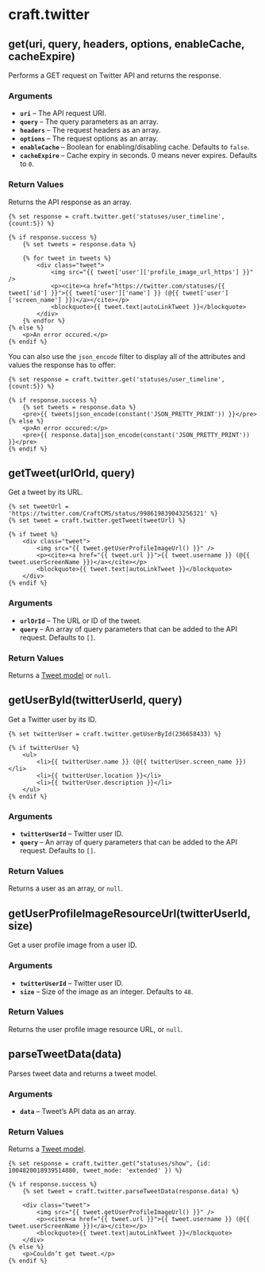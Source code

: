 # craft.twitter

## get(uri, query, headers, options, enableCache, cacheExpire)
Performs a GET request on Twitter API and returns the response.

### Arguments
- **`uri`** – The API request URI.
- **`query`** – The query parameters as an array.
- **`headers`** – The request headers as an array.
- **`options`** – The request options as an array.
- **`enableCache`** – Boolean for enabling/disabling cache. Defaults to `false`.
- **`cacheExpire`** – Cache expiry in seconds. 0 means never expires. Defaults to `0`.

### Return Values
Returns the API response as an array.

    {% set response = craft.twitter.get('statuses/user_timeline', {count:5}) %}

    {% if response.success %}
        {% set tweets = response.data %}

        {% for tweet in tweets %}
            <div class="tweet">
                <img src="{{ tweet['user']['profile_image_url_https'] }}" />
                <p><cite><a href="https://twitter.com/statuses/{{ tweet['id'] }}">{{ tweet['user']['name'] }} (@{{ tweet['user']['screen_name'] }})</a></cite></p>
                <blockquote>{{ tweet.text|autoLinkTweet }}</blockquote>
            </div>
        {% endfor %}
    {% else %}
        <p>An error occured.</p>
    {% endif %}

You can also use the `json_encode` filter to display all of the attributes and values the response has to offer:


```twig
{% set response = craft.twitter.get('statuses/user_timeline', {count:5}) %}

{% if response.success %}
    {% set tweets = response.data %}
    <pre>{{ tweets|json_encode(constant('JSON_PRETTY_PRINT')) }}</pre>
{% else %}
    <p>An error occured:</p>
    <pre>{{ response.data|json_encode(constant('JSON_PRETTY_PRINT')) }}</pre>
{% endif %}
```

## getTweet(urlOrId, query)
Get a tweet by its URL.

```twig
{% set tweetUrl = 'https://twitter.com/CraftCMS/status/998619839043256321' %}
{% set tweet = craft.twitter.getTweet(tweetUrl) %}

{% if tweet %}
    <div class="tweet">
        <img src="{{ tweet.getUserProfileImageUrl() }}" />
        <p><cite><a href="{{ tweet.url }}">{{ tweet.username }} (@{{ tweet.userScreenName }})</a></cite></p>
        <blockquote>{{ tweet.text|autoLinkTweet }}</blockquote>
    </div>
{% endif %}
```

### Arguments
- **`urlOrId`** – The URL or ID of the tweet.
- **`query`** – An array of query parameters that can be added to the API request. Defaults to `[]`.

### Return Values
Returns a [Tweet model](tweet-model.md) or `null`.

## getUserById(twitterUserId, query)
Get a Twitter user by its ID.

```twig
{% set twitterUser = craft.twitter.getUserById(236658433) %}

{% if twitterUser %}
    <ul>
        <li>{{ twitterUser.name }} (@{{ twitterUser.screen_name }})</li>
        <li>{{ twitterUser.location }}</li>
        <li>{{ twitterUser.description }}</li>
    </ul>
{% endif %}
```

### Arguments
- **`twitterUserId`** – Twitter user ID.
- **`query`** – An array of query parameters that can be added to the API request. Defaults to `[]`.

### Return Values
Returns a user as an array, or `null`.

## getUserProfileImageResourceUrl(twitterUserId, size)
Get a user profile image from a user ID.

### Arguments
- **`twitterUserId`** – Twitter user ID.
- **`size`** – Size of the image as an integer. Defaults to `48`.

### Return Values
Returns the user profile image resource URL, or `null`.

## parseTweetData(data)
Parses tweet data and returns a tweet model.

### Arguments
- **`data`** – Tweet’s API data as an array.

### Return Values
Returns a [Tweet model](tweet-model.md).

```twig
{% set response = craft.twitter.get("statuses/show", {id: 1004820018939514880, tweet_mode: 'extended' }) %}

{% if response.success %}
    {% set tweet = craft.twitter.parseTweetData(response.data) %}

    <div class="tweet">
        <img src="{{ tweet.getUserProfileImageUrl() }}" />
        <p><cite><a href="{{ tweet.url }}">{{ tweet.username }} (@{{ tweet.userScreenName }})</a></cite></p>
        <blockquote>{{ tweet.text|autoLinkTweet }}</blockquote>
    </div>
{% else %}
    <p>Couldn’t get tweet.</p>
{% endif %}
```
